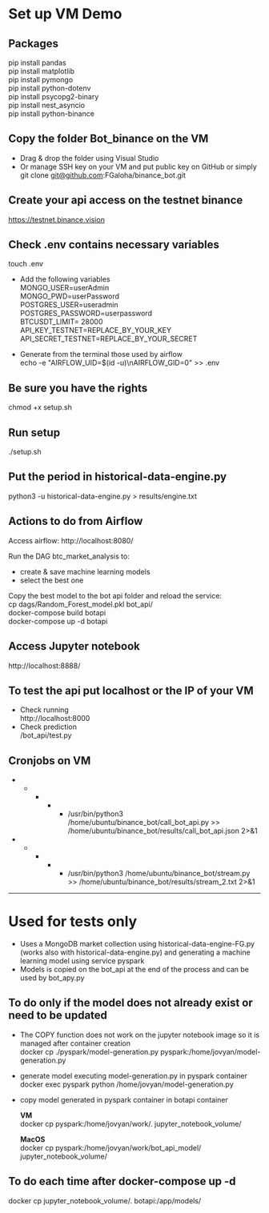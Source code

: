 # Set up VM Demo

## Packages
pip install pandas<br>
pip install matplotlib<br>
pip install pymongo<br>
pip install python-dotenv<br>
pip install psycopg2-binary<br>
pip install nest_asyncio<br>
pip install python-binance<br>

## Copy the folder Bot_binance on the VM
- Drag & drop the folder using Visual Studio
- Or manage SSH key on your VM and put public key on GitHub or simply
git clone git@github.com:FGaloha/binance_bot.git

## Create your api access on the testnet binance
https://testnet.binance.vision

## Check .env contains necessary variables
touch .env
- Add the following variables<br>
MONGO_USER=userAdmin<br>
MONGO_PWD=userPassword<br>
POSTGRES_USER=useradmin<br>
POSTGRES_PASSWORD=userpassword<br>
BTCUSDT_LIMIT= 28000<br>
API_KEY_TESTNET=REPLACE_BY_YOUR_KEY<br>
API_SECRET_TESTNET=REPLACE_BY_YOUR_SECRET<br>

- Generate from the terminal those used by airflow<br>
echo -e "AIRFLOW_UID=$(id -u)\nAIRFLOW_GID=0" >> .env

## Be sure you have the rights
chmod +x setup.sh

## Run setup
./setup.sh

## Put the period in historical-data-engine.py
python3 -u historical-data-engine.py > results/engine.txt

## Actions to do from Airflow

Access airflow:
http://localhost:8080/

Run the DAG btc_market_analysis to:
- create & save machine learning models
- select the best one

Copy the best model to the bot api folder and reload the service:<br>
cp dags/Random_Forest_model.pkl bot_api/<br>
docker-compose build botapi<br>
docker-compose up -d botapi<br>

## Access Jupyter notebook

http://localhost:8888/

## To test the api put localhost or the IP of your VM
- Check running<br>
http://localhost:8000
- Check prediction<br>
/bot_api/test.py

## Cronjobs on VM
* * * * * /usr/bin/python3 /home/ubuntu/binance_bot/call_bot_api.py >> /home/ubuntu/binance_bot/results/call_bot_api.json 2>&1

* * * * * /usr/bin/python3 /home/ubuntu/binance_bot/stream.py >> /home/ubuntu/binance_bot/results/stream_2.txt 2>&1

*** *** *** *** *** ***

# Used for tests only
- Uses a MongoDB market collection using historical-data-engine-FG.py (works also with historical-data-engine.py) and generating a machine learning model using service pyspark
- Models is copied on the bot_api at the end of the process and can be used by bot_apy.py

## To do only if the model does not already exist or need to be updated
- The COPY function does not work on the jupyter notebook image so it is managed after container creation<br>
docker cp ./pyspark/model-generation.py pyspark:/home/jovyan/model-generation.py

- generate model executing model-generation.py in pyspark container<br>
docker exec pyspark python /home/jovyan/model-generation.py

- copy model generated in pyspark container in botapi container<br>

  <b>VM</b><br>
docker cp pyspark:/home/jovyan/work/. jupyter_notebook_volume/<br>

  <b>MacOS</b><br>
docker cp pyspark:/home/jovyan/work/bot_api_model/ jupyter_notebook_volume/

## To do each time after docker-compose up -d
docker cp jupyter_notebook_volume/. botapi:/app/models/
